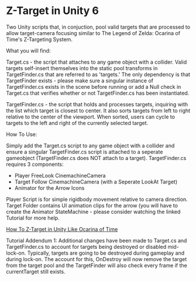 # Z-Target in Unity 6
Two Unity scripts that, in conjuction, pool valid targets that are processed to allow target-camera focusing similar to The Legend of Zelda: Ocarina of Time's Z-Targeting System.

What you will find:

Target.cs - the script that attaches to any game object with a collider. Valid targets self-insert themselves into the static pool transforms in TargetFinder.cs that are referred to as 'targets.' The only dependency is that TargetFinder exists - please make sure a singular instance of TargetFinder.cs exists in the scene before running or add a Null check in Target.cs that verifies whether or not TargetFinder.cs has been instantiated.

TargetFinder.cs - the script that holds and processes targets, inquiring with the list which target is closest to center. It also sorts targets from left to right relative to the center of the viewport. When sorted, users can cycle to targets to the left and right of the currently selected target.

How To Use:

Simply add the Target.cs script to any game object with a collider and ensure a singular TargetFinder.cs script is attached to a seperate gameobject (TargetFinder.cs does NOT attach to a target). TargetFinder.cs requires 3 components:
- Player FreeLook CinemachineCamera
- Target Follow CinemachineCamera (with a Seperate LookAt Target)
- Animator for the Arrow Icons

Player Script is for simple rigidbody movement relative to camera direction.
Target Folder contains UI animation clips for the arrow (you will have to create the Animator StateMachine - please consider watching the linked Tutorial for more help.

[How To Z-Target in Unity Like Ocarina of Time](https://www.youtube.com/watch?v=FfDKWj-0Uyc)

Tutorial Addendum 1: Additional changes have been made to Target.cs and TargetFinder.cs to account for targets being destroyed or disabled mid-lock-on. Typically, targets are going to be destroyed during gameplay and during lock-on. The account for this, OnDestroy will now remove the target from the target pool and the TargetFinder will also check every frame if the currentTarget still exists.
